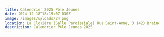 ```yaml
---
title: Calendrier 2025 Pôle Jeunes
date: 2024-12-18T18:19:07.030Z
image: /images/uploads/24.png
location: La Closière (Salle Paroissiale) Rue Saint-Anne, 3 1420 Braine-L'Alleud
description: Calendrier Pôle Jeunes 2025
---
```

